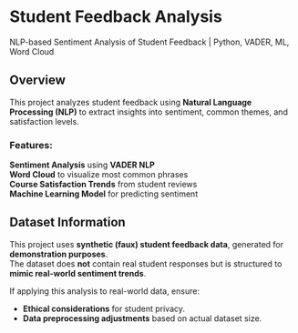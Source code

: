# Student Feedback Analysis
NLP-based Sentiment Analysis of Student Feedback | Python, VADER, ML, Word Cloud
## Overview
This project analyzes student feedback using **Natural Language Processing (NLP)** to extract insights into sentiment, common themes, and satisfaction levels.

### Features:
**Sentiment Analysis** using **VADER NLP**  
**Word Cloud** to visualize most common phrases  
**Course Satisfaction Trends** from student reviews  
**Machine Learning Model** for predicting sentiment  

## Dataset Information
This project uses **synthetic (faux) student feedback data**, generated for **demonstration purposes**.  
The dataset does **not** contain real student responses but is structured to **mimic real-world sentiment trends**.

If applying this analysis to real-world data, ensure:
- **Ethical considerations** for student privacy.
- **Data preprocessing adjustments** based on actual dataset size.
